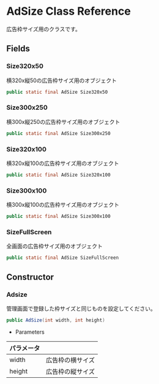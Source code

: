 # AdSize Class Reference

広告枠サイズ用のクラスです。

## Fields

### Size320x50
横320x縦50の広告枠サイズ用のオブジェクト
```java
public static final AdSize Size320x50
```

### Size300x250
横300x縦250の広告枠サイズ用のオブジェクト
```java
public static final AdSize Size300x250
```

### Size320x100
横320x縦100の広告枠サイズ用のオブジェクト
```java
public static final AdSize Size320x100
```

### Size300x100
横300x縦100の広告枠サイズ用のオブジェクト
```java
public static final AdSize Size300x100
```

### SizeFullScreen
全画面の広告枠サイズ用のオブジェクト
```java
public static final AdSize SizeFullScreen
```

## Constructor

### Adsize
管理画面で登録した枠サイズと同じものを設定してください。
```java
public AdSize(int width, int height)
```

* Parameters

|パラメータ||
|---|---|
|width|広告枠の横サイズ|
|height|広告枠の縦サイズ|
